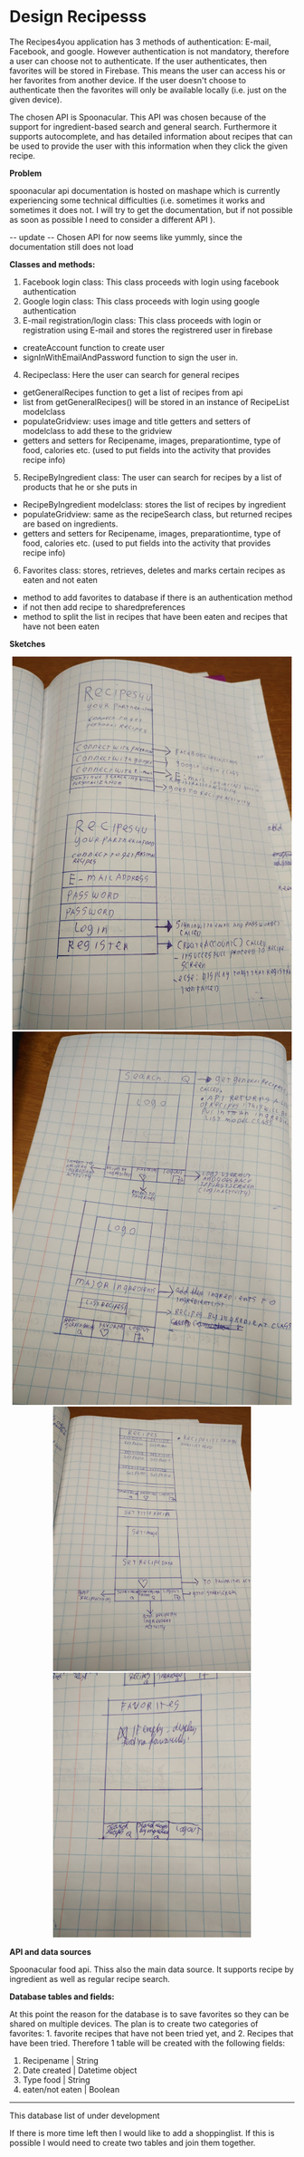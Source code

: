 # Design Recipesss

The Recipes4you application has 3 methods of authentication: E-mail, Facebook, and google. However authentication is not mandatory,
therefore a user can choose not to authenticate. If the user authenticates, then favorites will be stored in Firebase. 
This means the user can access his or her favorites from another device. If the user doesn't choose to authenticate then the favorites
will only be available locally (i.e. just on the given device).

The chosen API is Spoonacular. This API was chosen because of the support for ingredient-based search and general search. 
Furthermore it supports autocomplete, and has detailed information about recipes that can be used to provide the user with
this information when they click the given recipe. 

<b>Problem</b>

spoonacular api documentation is hosted on mashape which is currently experiencing some technical difficulties (i.e. sometimes it works and sometimes it does not. I will try to get the documentation, but if not possible as soon as possible I need to consider a different API ).

-- update --
Chosen API for now seems like yummly, since the documentation still does not load

<b>Classes and methods:</b>

1. Facebook login class: This class proceeds with login using facebook authentication
2. Google login class: This class proceeds with login using google authentication 
3. E-mail registration/login class: This class proceeds with login or registration using E-mail 
and stores the  registrered user in firebase
- createAccount function to create user
- signInWithEmailAndPassword function to sign the user in. 
4. Recipeclass: Here the user can search for general recipes
- getGeneralRecipes function to get a list of recipes from api
- list from getGeneralRecipes() will be stored in an instance of RecipeList modelclass
- populateGridview: uses image and title getters and setters of modelclass to add these to the gridview
- getters and setters for Recipename, images, preparationtime, type of food, calories etc. 
(used to put fields into the activity that provides recipe info)
5. RecipeByIngredient class: The user can search for recipes by a list of products that he or she puts in
- RecipeByIngredient modelclass: stores the list of recipes by ingredient
- populateGridview: same as the recipeSearch class, but returned recipes are based on ingredients. 
- getters and setters for Recipename, images, preparationtime, type of food, calories etc. 
(used to put fields into the activity that provides recipe info)
6. Favorites class: stores, retrieves, deletes and marks certain recipes as eaten and not eaten
- method to add favorites to database if there is an authentication method
- if not then add recipe to sharedpreferences
- method to split the list in recipes that have been eaten and recipes that have not been eaten 

<b>Sketches</b>

<p align="center">
  <img src="/doc/loginandregistrationscreen.jpg"/>
  <img src="/doc/recipescreens.jpg"/>
  <img src="/doc/gridviewanddetails.jpg" width="350"/>
  <img src="/doc/favoritesdesign.jpg" width="350"/>
    

</p>

<b>API and data sources</b>

Spoonacular food api. Thiss also the main data source. It supports recipe by ingredient as well as regular recipe search. 

<b>Database tables and fields:</b>

At this point the reason for the database is to save favorites so they can be shared on multiple devices. The plan is to create two categories of favorites: 1. favorite recipes that have not been tried yet, and 2. Recipes that have been tried. Therefore 1 table will be created with the following fields:

1. Recipename | String
2. Date created | Datetime object
3. Type food | String
4. eaten/not eaten | Boolean

---------------------
This database list of under development

If there is more time left then I would like to add a shoppinglist. If this is possible I would need to create two tables and join them together. 
